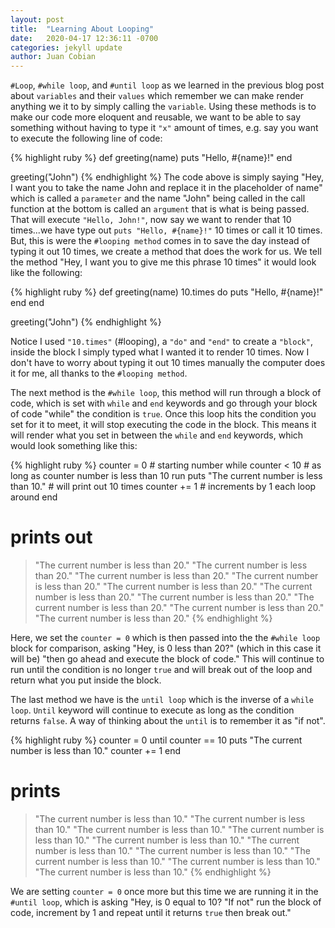 ```yaml
---
layout: post
title:  "Learning About Looping"
date:   2020-04-17 12:36:11 -0700
categories: jekyll update
author: Juan Cobian
---
```


`#Loop`, `#while loop`, and `#until loop` as we learned in the previous blog post about `variables` and their `values` 
which remember we can make render anything we it to by simply calling the `variable`. Using these methods is to make 
our code more eloquent and reusable, we want to be able to say something without having to type it `"x"` amount of 
times, e.g. say you want to execute the following line of code:

{% highlight ruby %}
def greeting(name)
  puts "Hello, #{name}!"
end

greeting("John")
{% endhighlight %}
The code above is simply saying "Hey, I want you to take the name John and replace it in the placeholder of name" which
is called a `parameter` and the name "John" being called in the call function at the bottom is called an `argument`
that is what is being passed. That will execute `"Hello, John!"`, now say we want to render that 10 times...we have type
out `puts "Hello, #{name}!"` 10 times or call it 10 times. But, this is were the `#looping method` comes in to save the day
instead of typing it out 10 times, we create a method that does the work for us. We tell the method "Hey, I want you to
give me this phrase 10 times" it would look like the following:

{% highlight ruby %}
def greeting(name)
  10.times do
  puts "Hello, #{name}!"
  end
end

greeting("John")
{% endhighlight %}

Notice I used `"10.times"` (#looping), a `"do"` and `"end"` to create a `"block"`, inside the block I simply typed what 
I wanted it to render 10 times. Now I don't have to worry about typing it out 10 times manually the computer does it 
for me, all thanks to the `#looping method`.

The next method is the `#while loop`, this method will run through a block of code, which is set with `while` and `end`
keywords and go through your block of code "while" the condition is `true`. Once this loop hits the condition you set 
for it to meet, it will stop executing the code in the block. This means it will render what you set in between the 
`while` and `end` keywords, which would look something like this:

{% highlight ruby %}
counter = 0  # starting number
while counter < 10  # as long as counter number is less than 10 run
  puts "The current number is less than 10." # will print out 10 times
  counter += 1  # increments by 1 each loop around
end
# prints out 
> "The current number is less than 20."
> "The current number is less than 20."
> "The current number is less than 20."
> "The current number is less than 20."
> "The current number is less than 20."
> "The current number is less than 20."
> "The current number is less than 20."
> "The current number is less than 20."
> "The current number is less than 20."
> "The current number is less than 20."
{% endhighlight %}

Here, we set the `counter = 0` which is then passed into the the `#while loop` block for comparison, asking "Hey,
is 0 less than 20?" (which in this case it will be) "then go ahead and execute the block of code." This will continue
to run until the condition is no longer `true` and will break out of the loop and return what you put inside the block.

The last method we have is the `until loop` which is the inverse of a `while loop`. `Until` keyword will continue to
execute as long as the condition returns `false`. A way of thinking about the `until` is to remember it as "if not".

{% highlight ruby %}
counter = 0
until counter == 10
  puts "The current number is less than 10."
  counter += 1
end
# prints
> "The current number is less than 10."
> "The current number is less than 10."
> "The current number is less than 10."
> "The current number is less than 10."
> "The current number is less than 10."
> "The current number is less than 10."
> "The current number is less than 10."
> "The current number is less than 10."
> "The current number is less than 10."
> "The current number is less than 10."
{% endhighlight %}

We are setting `counter = 0` once more but this time we are running it in the `#until loop`, which is asking "Hey, is
0 equal to 10? "If not" run the block of code, increment by 1 and repeat until it returns `true` then break out."